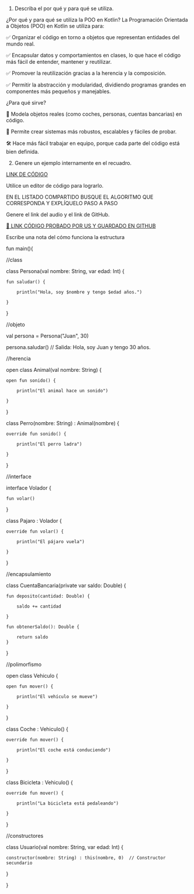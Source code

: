 1. Describa el por qué y para qué se utiliza.

¿Por qué y para qué se utiliza la POO en Kotlin?
La Programación Orientada a Objetos (POO) en Kotlin se utiliza para:

✅ Organizar el código en torno a objetos que representan entidades del mundo real.

✅ Encapsular datos y comportamientos en clases, lo que hace el código más fácil de entender, mantener y reutilizar.

✅ Promover la reutilización gracias a la herencia y la composición.

✅ Permitir la abstracción y modularidad, dividiendo programas grandes en componentes más pequeños y manejables.

¿Para qué sirve?

🔧 Modela objetos reales (como coches, personas, cuentas bancarias) en código.

🚀 Permite crear sistemas más robustos, escalables y fáciles de probar.

🛠️ Hace más fácil trabajar en equipo, porque cada parte del código está bien definida.

2. Genere un ejemplo internamente en el recuadro.

[LINK DE CÓDIGO](https://pl.kotl.in/nzXKe3Cyw)

Utilice un editor de código para lograrlo.

EN EL LISTADO COMPARTIDO BUSQUE EL ALGORITMO QUE CORRESPONDA Y EXPLÍQUELO PASO A PASO

Genere el link del audio y el link de GitHub.

[🔗 LINK CÓDIGO PROBADO POR US Y GUARDADO EN GITHUB](https://github.com/Lastshaw0724/Tarjetas-kotlin-/blob/main/POO/poo.png)

Escribe una nota del cómo funciona la estructura

fun main(){

//class

class Persona(val nombre: String, var edad: Int) {

    fun saludar() {
    
        println("Hola, soy $nombre y tengo $edad años.")
        
    }
    
}

//objeto

val persona = Persona("Juan", 30)

persona.saludar()  // Salida: Hola, soy Juan y tengo 30 años.

//herencia

open class Animal(val nombre: String) {

    open fun sonido() {
    
        println("El animal hace un sonido")
        
    }
    
}

class Perro(nombre: String) : Animal(nombre) {

    override fun sonido() {
    
        println("El perro ladra")
        
    }
    
}

//interface

interface Volador {

    fun volar()
    
}

class Pajaro : Volador {

    override fun volar() {
    
        println("El pájaro vuela")
        
    }
    
}

//encapsulamiento

class CuentaBancaria(private var saldo: Double) {

    fun deposito(cantidad: Double) {
    
        saldo += cantidad

    }

    fun obtenerSaldo(): Double {
    
        return saldo
    }
    
}

//polimorfismo

open class Vehiculo {

    open fun mover() {
    
        println("El vehículo se mueve")
        
    }
    
}

class Coche : Vehiculo() {

    override fun mover() {
    
        println("El coche está conduciendo")
        
    }
    
}

class Bicicleta : Vehiculo() {

    override fun mover() {
    
        println("La bicicleta está pedaleando")
        
    }
    
}

//constructores

class Usuario(val nombre: String, var edad: Int) {

    constructor(nombre: String) : this(nombre, 0)  // Constructor secundario
    
}

}
